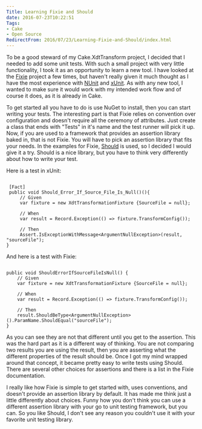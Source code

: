 ```yaml
---
Title: Learning Fixie and Should
date: 2016-07-23T10:22:51
Tags:
- Cake
- Open Source
RedirectFrom: 2016/07/23/Learning-Fixie-and-Should/index.html
---
```


To be a good steward of my Cake.XdtTransform project, I decided that I needed to add some unit tests. With such a small project with very little functionality, I took it as an opportunity to learn a new tool. I have looked at the [Fixie](http://fixie.github.io/) project a few times, but haven't really given it much thought as I have the most experience with [NUnit](http://nunit.org/) and [xUnit](https://xunit.github.io/). As with any new tool, I wanted to make sure it would work with my intended work flow and of course it does, as it is already in Cake.

To get started all you have to do is use NuGet to install, then you can start writing your tests. The interesting part is that Fixie relies on convention over configuration and doesn't require all the ceremony of attributes. Just create a class that ends with "Tests" in it's name and the test runner will pick it up. Now, if you are used to a framework that provides an assertion library baked in, that is not Fixie. You will have to pick an assertion library that fits your needs. In the examples for Fixie, [Should](https://github.com/erichexter/Should) is used, so I decided I would give it a try. Should is a nice library, but you have to think very differently about how to write your test.

Here is a test in xUnit:

```

 [Fact]
 public void Should_Error_If_Source_File_Is_Null()(){
     // Given
     var fixture = new XdtTransformationFixture {SourceFile = null};
     
     // When
     var result = Record.Exception(() => fixture.TransformConfig());

     // Then
     Assert.IsExceptionWithMessage<ArgumentNullException>(result, "sourceFile");
}

```

And here is a test with Fixie:

```

public void ShouldErrorIfSourceFileIsNull() {
    // Given
    var fixture = new XdtTransformationFixture {SourceFile = null};

    // When
    var result = Record.Exception(() => fixture.TransformConfig());

    // Then
    result.ShouldBeType<ArgumentNullException>().ParamName.ShouldEqual("sourceFile");
}

```

As you can see they are not that different until you get to the assertion. This was the hard part as it is a different way of thinking. You are not comparing two results you are using the result, then you are asserting what the different properties of the result should be. Once I got my mind wrapped around that concept, it became pretty easy to write tests using Should. There are several other choices for assertions and there is a list in the Fixie documentation.

I really like how Fixie is simple to get started with, uses conventions, and doesn't provide an assertion library by default. It has made me think just a little differently about choices. Funny how you don't think you can use a different assertion library with your go to unit testing framework, but you can. So you like Should, I don't see any reason you couldn't use it with your favorite unit testing library. 


